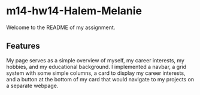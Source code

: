 # m14-hw14-Halem-Melanie
Welcome to the README of my assignment. 

## Features
My page serves as a simple overview of myself, my career interests, my hobbies, and my educational background. I implemented a navbar, a grid system with some simple columns, a card to display my career interests, and a button at the bottom of my card that would navigate to my projects on a separate webpage.